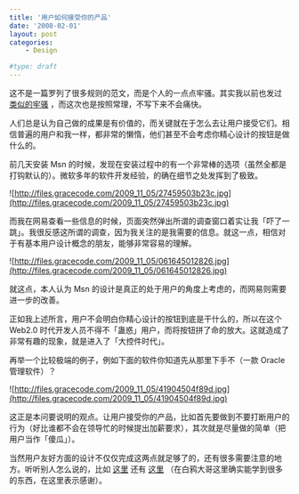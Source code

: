 ```yaml
---
title: '用户如何接受你的产品'
date: '2008-02-01'
layout: post
categories:
    - Design

#type: draft
---
```


这不是一篇罗列了很多规则的范文，而是个人的一点点牢骚。其实我以前也发过 [类似的牢骚]({{site.urls}}/posts/391/) ，而这次也是按照常理，不写下来不会痛快。

人们总是认为自己做的成果是有价值的，而关键就在于怎么去让用户接受它们。相信普遍的用户和我一样，都非常的懒惰，他们甚至不会考虑你精心设计的按钮是做什么的。

前几天安装 Msn 的时候，发现在安装过程中的有一个非常棒的选项（虽然全都是打钩默认的）。微软多年的软件开发经验，的确在细节之处发挥到了极致。

![http://files.gracecode.com/2009_11_05/27459503b23c.jpg](http://files.gracecode.com/2009_11_05/27459503b23c.jpg)

而我在网易查看一些信息的时候，页面突然弹出所谓的调查窗口着实让我「吓了一跳」。我很反感这所谓的调查，因为我关注的是我需要的信息。就这一点，相信对于有基本用户设计概念的朋友，能够非常容易的理解。

![http://files.gracecode.com/2009_11_05/061645012826.jpg](http://files.gracecode.com/2009_11_05/061645012826.jpg)

就这点，本人认为 Msn 的设计是真正的处于用户的角度上考虑的，而网易则需要进一步的改善。

正如我上述所言，用户不会明白你精心设计的按钮到底是干什么的，所以在这个 Web2.0 时代开发人员不得不「蛊惑」用户，而将按钮拼了命的放大。这就造成了非常有趣的现象，就是进入了「大控件时代」。

再举一个比较极端的例子，例如下面的软件你知道先从那里下手不（一款 Oracle 管理软件）？

![http://files.gracecode.com/2009_11_05/41904504f89d.jpg](http://files.gracecode.com/2009_11_05/41904504f89d.jpg)

这正是本问要说明的观点。让用户接受你的产品，比如首先要做到不要打断用户的行为（好比谁都不会在领导忙的时候提出加薪要求），其次就是尽量做的简单（把用户当作「傻瓜」）。

当然用户友好方面的设计不仅仅完成这两点就足够了的，还有很多需要注意的地方。听听别人怎么说的，比如 [这里](http://uicom.net/blog/article.asp?id=354) 还有 [这里](http://uicom.net/blog/?p=704) （在白鸦大哥这里确实能学到很多的东西，在这里表示感谢）。
